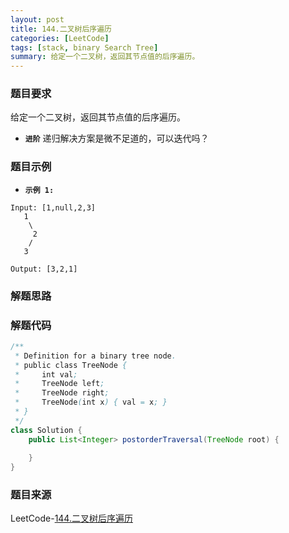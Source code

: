 ```yaml
---
layout: post
title: 144.二叉树后序遍历
categories: [LeetCode]
tags: [stack, binary Search Tree]
summary: 给定一个二叉树，返回其节点值的后序遍历。
---
```


### 题目要求
给定一个二叉树，返回其节点值的后序遍历。

- **`进阶`** 
递归解决方案是微不足道的，可以迭代吗？

### 题目示例
- **`示例 1:`** 
```
Input: [1,null,2,3]
   1
    \
     2
    /
   3

Output: [3,2,1]
```


### 解题思路



### 解题代码
```java
/**
 * Definition for a binary tree node.
 * public class TreeNode {
 *     int val;
 *     TreeNode left;
 *     TreeNode right;
 *     TreeNode(int x) { val = x; }
 * }
 */
class Solution {
    public List<Integer> postorderTraversal(TreeNode root) {
        
    }
}
```

### 题目来源
LeetCode-[144.二叉树后序遍历](https://leetcode-cn.com/problems/binary-tree-postorder-traversal/)